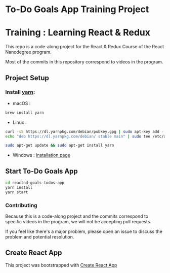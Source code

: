 # To-Do Goals App Training Project
# Training : Learning React & Redux
This repo is a code-along project for the React & Redux Course of the React Nanodegree program.

Most of the commits in this repository correspond to videos in the program.

## Project Setup

### Install [yarn](https://yarnpkg.com):  
* macOS : 

```bash 
brew install yarn
```
* Linux : 
```bash
curl -sS https://dl.yarnpkg.com/debian/pubkey.gpg | sudo apt-key add -
echo "deb https://dl.yarnpkg.com/debian/ stable main" | sudo tee /etc/apt/sources.list.d/yarn.list

sudo apt-get update && sudo apt-get install yarn
```
* Windows : 
[Installation page](https://yarnpkg.com/lang/en/docs/install/#windows-stable)

## Start To-Do Goals App
```bash
cd reactnd-goals-todos-app
yarn install
yarn start
```

### Contributing
Because this is a code-along project and the commits correspond to specific videos in the program, we will not be accepting pull requests.

If you feel like there's a major problem, please open an issue to discuss the problem and potential resolution.

## Create React App

This project was bootstrapped with [Create React App](https://github.com/facebookincubator/create-react-app)